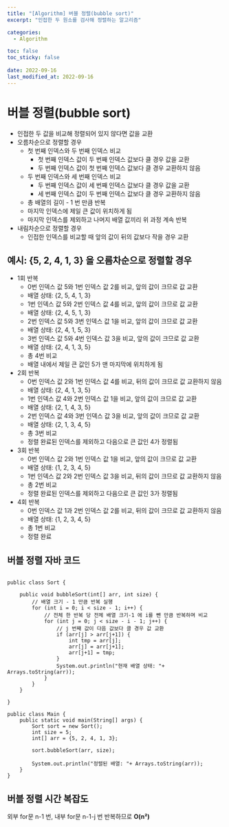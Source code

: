 ```yaml
---
title: "[Algorithm] 버블 정렬(bubble sort)"
excerpt: "인접한 두 원소를 검사해 정렬하는 알고리즘"

categories:
  - Algorithm

toc: false
toc_sticky: false
 
date: 2022-09-16
last_modified_at: 2022-09-16
---
```


# 버블 정렬(bubble sort)

- 인접한 두 값을 비교해 정렬되어 있지 않다면 값을 교환  
- 오름차순으로 정렬할 경우  
    - 첫 번째 인덱스와 두 번째 인덱스 비교  
        - 첫 번째 인덱스 값이 두 번째 인덱스 값보다 클 경우 값을 교환  
        - 두 번째 인덱스 값이 첫 번째 인덱스 값보다 클 경우 교환하지 않음  
    - 두 번째 인덱스와 세 번째 인덱스 비교  
        - 두 번째 인덱스 값이 세 번째 인덱스 값보다 클 경우 값을 교환  
        - 세 번째 인덱스 값이 두 번째 인덱스 값보다 클 경우 교환하지 않음  
    - 총 배열의 길이 - 1 번 만큼 반복  
    - 마지막 인덱스에 제일 큰 값이 위치하게 됨  
    - 마지막 인덱스를 제외하고 나머지 배열 값끼리 위 과정 계속 반복  
- 내림차순으로 정렬할 경우  
    - 인접한 인덱스를 비교할 때 앞의 값이 뒤의 값보다 작을 경우 교환  

## 예시: {5, 2, 4, 1, 3} 을 오름차순으로 정렬할 경우

- 1회 반복  
    - 0번 인덱스 값 5와 1번 인덱스 값 2를 비교, 앞의 값이 크므로 값 교환  
    - 배열 상태: {2, 5, 4, 1, 3}  
    - 1번 인덱스 값 5와 2번 인덱스 값 4를 비교, 앞의 값이 크므로 값 교환  
    - 배열 상태: {2, 4, 5, 1, 3}  
    - 2번 인덱스 값 5와 3번 인덱스 값 1을 비교, 앞의 값이 크므로 값 교환  
    - 배열 상태: {2, 4, 1, 5, 3}  
    - 3번 인덱스 값 5와 4번 인덱스 값 3을 비교, 앞의 값이 크므로 값 교환  
    - 배열 상태: {2, 4, 1, 3, 5}  
    - 총 4번 비교  
    - 배열 내에서 제일 큰 값인 5가 맨 마지막에 위치하게 됨  
- 2회 반복  
    - 0번 인덱스 값 2와 1번 인덱스 값 4를 비교, 뒤의 값이 크므로 값 교환하지 않음  
    - 배열 상태: {2, 4, 1, 3, 5}  
    - 1번 인덱스 값 4와 2번 인덱스 값 1을 비교, 앞의 값이 크므로 값 교환  
    - 배열 상태: {2, 1, 4, 3, 5}  
    - 2번 인덱스 값 4와 3번 인덱스 값 3을 비교, 앞의 값이 크므로 값 교환  
    - 배열 상태: {2, 1, 3, 4, 5}  
    - 총 3번 비교  
    - 정렬 완료된 인덱스를 제외하고 다음으로 큰 값인 4가 정렬됨  
- 3회 반복  
    - 0번 인덱스 값 2와 1번 인덱스 값 1을 비교, 앞의 값이 크므로 값 교환  
    - 배열 상태: {1, 2, 3, 4, 5}  
    - 1번 인덱스 값 2와 2번 인덱스 값 3을 비교, 뒤의 값이 크므로 값 교환하지 않음  
    - 총 2번 비교  
    - 정렬 완료된 인덱스를 제외하고 다음으로 큰 값인 3가 정렬됨  
- 4회 반복  
    - 0번 인덱스 값 1과 2번 인덱스 값 2를 비교, 뒤의 값이 크므로 값 교환하지 않음  
    - 배열 상태: {1, 2, 3, 4, 5}  
    - 총 1번 비교  
    - 정렬 완료  

## 버블 정렬 자바 코드

```

public class Sort {

    public void bubbleSort(int[] arr, int size) {
        // 배열 크기 - 1 만큼 반복 실행
        for (int i = 0; i < size - 1; i++) {
            // 전체 한 반복 당 전체 배열 크기-1 에 i를 뺀 만큼 반복하며 비교
            for (int j = 0; j < size - i - 1; j++) {
                // j 번째 값이 다음 값보다 클 경우 값 교환
                if (arr[j] > arr[j+1]) {
                    int tmp = arr[j];
                    arr[j] = arr[j+1];
                    arr[j+1] = tmp;
                }
                System.out.println("현재 배열 상태: "+ Arrays.toString(arr));
            }
        }
    }

}

public class Main {
    public static void main(String[] args) {
        Sort sort = new Sort();
        int size = 5;
        int[] arr = {5, 2, 4, 1, 3};

        sort.bubbleSort(arr, size);

        System.out.println("정렬된 배열: "+ Arrays.toString(arr));
    }
}

```

## 버블 정렬 시간 복잡도

외부 for문 n-1 번, 내부 for문 n-1-j 번 반복하므로 **O(n²)**  
